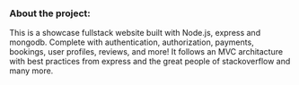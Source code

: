 ### About the project:

This is a showcase fullstack website built with Node.js, express and mongodb. Complete with authentication, authorization, payments, bookings, user profiles, reviews, and more!
It follows an MVC architacture with best practices from express and the great people of stackoverflow and many more.
